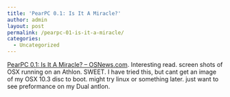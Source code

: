 ```yaml
---
title: 'PearPC 0.1: Is It A Miracle?'
author: admin
layout: post
permalink: /pearpc-01-is-it-a-miracle/
categories:
  - Uncategorized
---
```

[PearPC 0.1: Is It A Miracle? &#8211; OSNews.com][1]. Interesting read. screen shots of OSX running on an Athlon. SWEET. I have tried this, but cant get an image of my OSX 10.3 disc to boot. might try linux or something later. just want to see preformance on my Dual antlon.

 [1]: http://www.osnews.com/story.php?news_id=7085